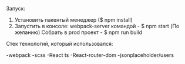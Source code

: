 Запуск:

1. Установить пакентый менеджер ($ npm install)
2. Запустить в консоле: webpack-server командой - $ npm start
    (По желанию)
    Собрать в prod проект - $ npm run build

Стек технологий, который использовался:

-webpack
-scss
-React ts
-React-router-dom
-jsonplaceholder/users